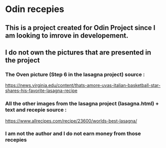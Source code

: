# Odin recepies

## This is a project created for Odin Project since I am looking to imrove in developement.

## I do not own the pictures that are presented in the project
### The Oven picture (Step 6 in the lasagna project) source : 
https://news.virginia.edu/content/thats-amore-uvas-italian-basketball-star-shares-his-favorite-lasagna-recipe
### All the other images from the lasagna project (lasagna.html) + text and recepie source : 
 https://www.allrecipes.com/recipe/23600/worlds-best-lasagna/

### I am not the author and I do not earn money from those recepies
